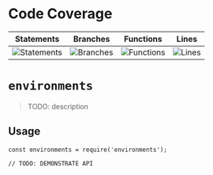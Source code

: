 # Code Coverage
| Statements                  | Branches                | Functions                 | Lines             |
| --------------------------- | ----------------------- | ------------------------- | ----------------- |
| ![Statements](https://img.shields.io/badge/statements-43.1%25-red.svg?style=flat) | ![Branches](https://img.shields.io/badge/branches-36.42%25-red.svg?style=flat) | ![Functions](https://img.shields.io/badge/functions-44.56%25-red.svg?style=flat) | ![Lines](https://img.shields.io/badge/lines-43.51%25-red.svg?style=flat) |
# `environments`

> TODO: description

## Usage

```
const environments = require('environments');

// TODO: DEMONSTRATE API
```